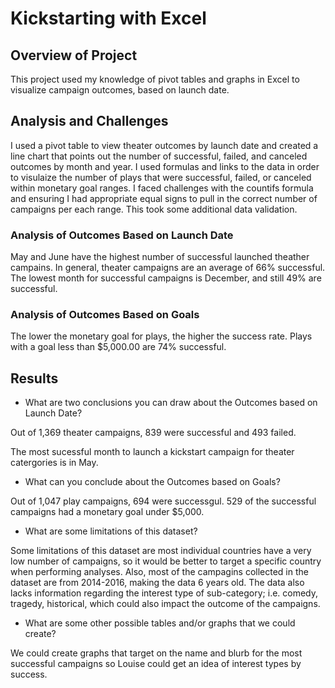 # Kickstarting with Excel

## Overview of Project
This project used my knowledge of pivot tables and graphs in Excel to visualize campaign outcomes, based on launch date.

## Analysis and Challenges
I used a pivot table to view theater outcomes by launch date and created a line chart that points out the number of successful, failed, and canceled outcomes by month and year. 
I used formulas and links to the data in order to visulaize the number of plays that were successful, failed, or canceled within monetary goal ranges. I faced challenges with the countifs formula and ensuring I had appropriate equal signs to pull in the correct number of campaigns per each range. This took some additional data validation.

### Analysis of Outcomes Based on Launch Date
May and June have the highest number of successful launched theather campains. In general, theater campaigns are an average of 66% successful. The lowest month for successful campaigns is December, and still 49% are successful.

### Analysis of Outcomes Based on Goals
The lower the monetary goal for plays, the higher the success rate. Plays with a goal less than $5,000.00 are 74% successful. 

## Results

- What are two conclusions you can draw about the Outcomes based on Launch Date?

Out of 1,369 theater campaigns, 839 were successful and 493 failed. 

The most sucessful month to launch a kickstart campaign for theater catergories is in May.
- What can you conclude about the Outcomes based on Goals?

Out of 1,047 play campaigns, 694 were successgul. 529 of the successful campaigns had a monetary goal under $5,000.

- What are some limitations of this dataset?

Some limitations of this dataset are most individual countries have a very low number of campaigns, so it would be better to target a specific country when performing analyses. Also, most of the campagins collected in the dataset are from 2014-2016, making the data 6 years old. The data also lacks information regarding the interest type of sub-category; i.e. comedy, tragedy, historical, which could also impact the outcome of the campaigns.  
- What are some other possible tables and/or graphs that we could create?

We could create graphs that target on the name and blurb for the most successful campaigns so Louise could get an idea of interest types by success.
